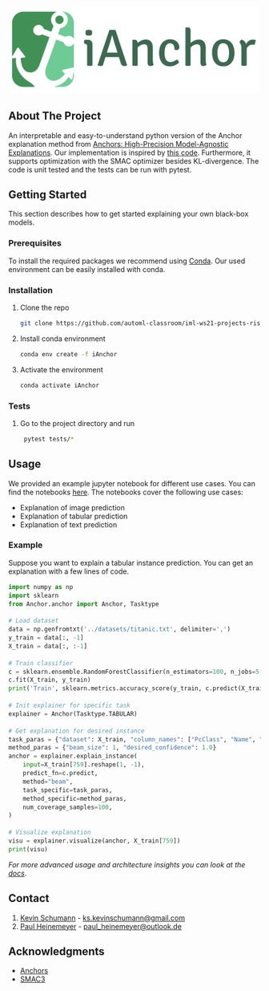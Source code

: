 <!-- PROJECT LOGO -->
<br />
<div align="center">
  <a href="https://github.com/github_username/repo_name">
    <img src="static/logo/logo.png" alt="Logo">
  </a>
</div>


<!-- ABOUT THE PROJECT -->
## About The Project
An interpretable and easy-to-understand python version of the Anchor explanation method from [Anchors: High-Precision Model-Agnostic Explanations](https://homes.cs.washington.edu/~marcotcr/aaai18.pdf). Our implementation is inspired by [this code](https://github.com/marcotcr/anchor). Furthermore, it supports optimization with the SMAC optimizer besides KL-divergence. The code is unit tested and the tests can be run with pytest.


<!-- GETTING STARTED -->
## Getting Started
This section describes how to get started explaining your own black-box models.

### Prerequisites
To install the required packages we recommend using [Conda](https://docs.conda.io/en/latest/). Our used environment can be easily installed with conda.

### Installation

1. Clone the repo
   ```sh
   git clone https://github.com/automl-classroom/iml-ws21-projects-risingnumpygods.git
   ```
2. Install conda environment
   ```sh
   conda env create -f iAnchor
   ```
3. Activate the environment
   ```sh
   conda activate iAnchor
   ```

### Tests
1. Go to the project directory and run
   ```sh
    pytest tests/*
   ```

<!-- USAGE EXAMPLES -->
## Usage

We provided an example jupyter notebook for different use cases. You can find the notebooks [here](/notebooks/). The notebooks cover the following use cases:
* Explanation of image prediction
* Explanation of tabular prediction
* Explanation of text prediction

### Example
Suppose you want to explain a tabular instance prediction. You can get an explanation with a few lines of code.
```py
import numpy as np
import sklearn
from Anchor.anchor import Anchor, Tasktype

# Load dataset
data = np.genfromtxt('../datasets/titanic.txt', delimiter=',')
y_train = data[:, -1]
X_train = data[:, :-1]

# Train classifier
c = sklearn.ensemble.RandomForestClassifier(n_estimators=100, n_jobs=5, random_state=123)
c.fit(X_train, y_train)
print('Train', sklearn.metrics.accuracy_score(y_train, c.predict(X_train)))

# Init explainer for specific task
explainer = Anchor(Tasktype.TABULAR)

# Get explanation for desired instance
task_paras = {"dataset": X_train, "column_names": ["PcClass", "Name", "Sex", "Age", "SibSp", "Parch", "Ticket", "Fare", "Cabin", "Embarked"]}
method_paras = {"beam_size": 1, "desired_confidence": 1.0}
anchor = explainer.explain_instance(
    input=X_train[759].reshape(1, -1),
    predict_fn=c.predict,
    method="beam",
    task_specific=task_paras,
    method_specific=method_paras,
    num_coverage_samples=100,
)

# Visualize explanation
visu = explainer.visualize(anchor, X_train[759])
print(visu)
```

_For more advanced usage and architecture insights you can look at the [docs](/docs/)_.



<!-- CONTACT -->
## Contact

1. [Kevin Schumann](https://github.com/kevin-schumann) - ks.kevinschumann@gmail.com
2. [Paul Heinemeyer](https://github.com/SwiftPredator) - paul_heinemeyer@outlook.de


<!-- ACKNOWLEDGMENTS -->
## Acknowledgments
* [Anchors](https://github.com/marcotcr/anchor)
* [SMAC3](https://github.com/automl/SMAC3)



